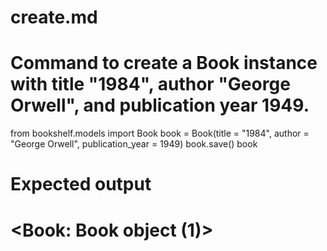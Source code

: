 # create.md

# Command to create a Book instance with title "1984", author "George Orwell", and publication year 1949.

from bookshelf.models import Book
book = Book(title = "1984", author = "George Orwell", publication_year = 1949)
book.save()
book

# Expected output

# <Book: Book object (1)>
